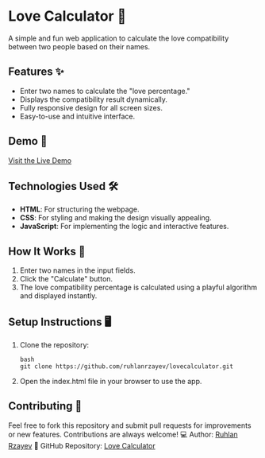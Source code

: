 # Love Calculator 💖

A simple and fun web application to calculate the love compatibility between two people based on their names.

## Features ✨
- Enter two names to calculate the "love percentage."
- Displays the compatibility result dynamically.
- Fully responsive design for all screen sizes.
- Easy-to-use and intuitive interface.

## Demo 🚀
[Visit the Live Demo](https://ruhlanrzayev.github.io/lovecalculator)  

## Technologies Used 🛠️
- **HTML**: For structuring the webpage.
- **CSS**: For styling and making the design visually appealing.
- **JavaScript**: For implementing the logic and interactive features.

## How It Works 🧐
1. Enter two names in the input fields.
2. Click the "Calculate" button.
3. The love compatibility percentage is calculated using a playful algorithm and displayed instantly.

## Setup Instructions 🖥️
1. Clone the repository:
   ```
   bash
   git clone https://github.com/ruhlanrzayev/lovecalculator.git
   ```
2. Open the index.html file in your browser to use the app.


## Contributing 🤝
Feel free to fork this repository and submit pull requests for improvements or new features. Contributions are always welcome!
💻 Author: [Ruhlan Rzayev](https://www.instagram.com/ruhlanrza)
🔗 GitHub Repository: [Love Calculator](https://github.com/ruhlanrzayev/lovecalculator)
